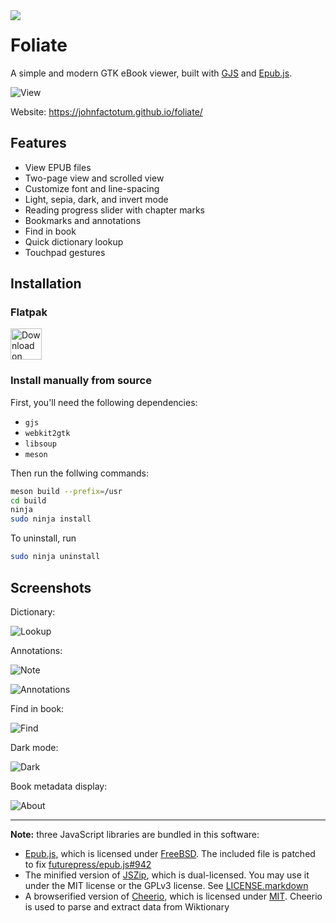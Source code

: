 <img src="data/com.github.johnfactotum.Foliate.svg" align="left">

# Foliate
A simple and modern GTK eBook viewer, built with [GJS](https://gitlab.gnome.org/GNOME/gjs) and [Epub.js](https://github.com/futurepress/epub.js/).

![View](data/screenshots/view.png)

Website: https://johnfactotum.github.io/foliate/

## Features
- View EPUB files
- Two-page view and scrolled view
- Customize font and line-spacing
- Light, sepia, dark, and invert mode
- Reading progress slider with chapter marks
- Bookmarks and annotations
- Find in book
- Quick dictionary lookup
- Touchpad gestures 

## Installation
### Flatpak
<a href='https://flathub.org/apps/details/com.github.johnfactotum.Foliate'><img height='50' alt='Download on Flathub' src='https://flathub.org/assets/badges/flathub-badge-en.png'/></a>

### Install manually from source
First, you'll need the following dependencies:
- `gjs`
- `webkit2gtk`
- `libsoup`
- `meson`

Then run the follwing commands:
```bash
meson build --prefix=/usr
cd build
ninja
sudo ninja install
```

To uninstall, run
```bash
sudo ninja uninstall
```

## Screenshots

Dictionary:

![Lookup](data/screenshots/lookup.png)

Annotations:

![Note](data/screenshots/note.png)

![Annotations](data/screenshots/annotations.png)

Find in book:

![Find](data/screenshots/find.png)

Dark mode:

![Dark](data/screenshots/dark.png)

Book metadata display:

![About](data/screenshots/about.png)

---

**Note:** three JavaScript libraries are bundled in this software:

- [Epub.js](https://github.com/futurepress/epub.js/), which is licensed under [FreeBSD](https://github.com/futurepress/epub.js/blob/master/license). The included file is patched to fix [futurepress/epub.js#942](https://github.com/futurepress/epub.js/issues/942)
- The minified version of [JSZip](https://stuk.github.io/jszip/), which is dual-licensed. You may use it under the MIT license or the GPLv3 license. See [LICENSE.markdown](https://github.com/Stuk/jszip/blob/master/LICENSE.markdown)
- A browserified version of [Cheerio](https://cheerio.js.org/), which is licensed under [MIT](https://github.com/cheeriojs/cheerio/blob/master/LICENSE). Cheerio is used to parse and extract data from Wiktionary
